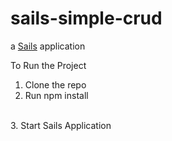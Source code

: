 # sails-simple-crud

a [Sails](http://sailsjs.org) application

To Run the Project
1. Clone the repo<br>
2. Run npm install
<br>
3. Start Sails Application

